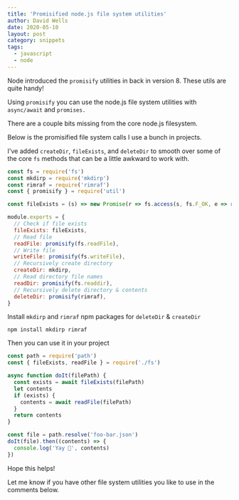 ```yaml
---
title: 'Promisified node.js file system utilities'
author: David Wells
date: 2020-05-10
layout: post
category: snippets
tags:
  - javascript
  - node
---
```


Node introduced the `promisify` utilities in back in version 8. These utils are quite handy!

Using `promisify` you can use the node.js file system utilities with `async/await` and `promises.`

There are a couple bits missing from the core node.js filesystem.

Below is the promisified file system calls I use a bunch in projects.

I've added `createDir`, `fileExists`, and `deleteDir` to smooth over some of the core `fs` methods that can be a little awkward to work with.


```js
const fs = require('fs')
const mkdirp = require('mkdirp')
const rimraf = require('rimraf')
const { promisify } = require('util')

const fileExists = (s) => new Promise(r => fs.access(s, fs.F_OK, e => r(!e)))

module.exports = {
  // Check if file exists
  fileExists: fileExists,
  // Read file
  readFile: promisify(fs.readFile),
  // Write file
  writeFile: promisify(fs.writeFile),
  // Recursively create directory
  createDir: mkdirp,
  // Read directory file names
  readDir: promisify(fs.readdir),
  // Recursively delete directory & contents
  deleteDir: promisify(rimraf),
}
```

Install `mkdirp` and `rimraf` npm packages for `deleteDir` & `createDir`

```
npm install mkdirp rimraf
```

Then you can use it in your project

```js
const path = require('path')
const { fileExists, readFile } = require('./fs')

async function doIt(filePath) {
  const exists = await fileExists(filePath)  
  let contents
  if (exists) {
    contents = await readFile(filePath)
  }
  return contents
}

const file = path.resolve('foo-bar.json')
doIt(file).then((contents) => {
  console.log('Yay 🎉', contents)
})
```

Hope this helps!

Let me know if you have other file system utilities you like to use in the comments below.
